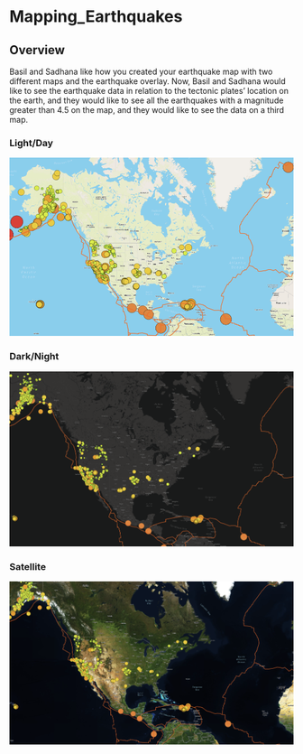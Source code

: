 # Mapping_Earthquakes

## Overview 
Basil and Sadhana like how you created your earthquake map with two different maps and the earthquake overlay. Now, Basil and Sadhana would like to see the earthquake data in relation to the tectonic plates’ location on the earth, and they would like to see all the earthquakes with a magnitude greater than 4.5 on the map, and they would like to see the data on a third map.

### Light/Day

![name-of-you-image](https://github.com/skinnytwinvale/Mapping_Earthquakes/blob/448158f376e18e2e6a839cd132f11f304e78d3fd/Images/Light.png)


### Dark/Night

![name-of-you-image](https://github.com/skinnytwinvale/Mapping_Earthquakes/blob/448158f376e18e2e6a839cd132f11f304e78d3fd/Images/Dark.png)


### Satellite

![name-of-you-image](https://github.com/skinnytwinvale/Mapping_Earthquakes/blob/448158f376e18e2e6a839cd132f11f304e78d3fd/Images/Satallite.png)


